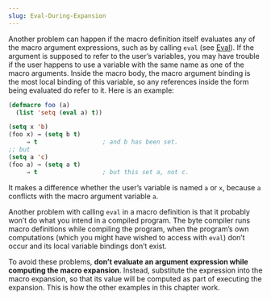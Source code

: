 ```yaml
---
slug: Eval-During-Expansion
---
```


Another problem can happen if the macro definition itself evaluates any of the macro argument expressions, such as by calling `eval` (see [Eval](Eval)). If the argument is supposed to refer to the user’s variables, you may have trouble if the user happens to use a variable with the same name as one of the macro arguments. Inside the macro body, the macro argument binding is the most local binding of this variable, so any references inside the form being evaluated do refer to it. Here is an example:

```lisp
(defmacro foo (a)
  (list 'setq (eval a) t))
```

```lisp
(setq x 'b)
(foo x) → (setq b t)
     ⇒ t                  ; and b has been set.
;; but
(setq a 'c)
(foo a) → (setq a t)
     ⇒ t                  ; but this set a, not c.
```

It makes a difference whether the user’s variable is named `a` or `x`, because `a` conflicts with the macro argument variable `a`.

Another problem with calling `eval` in a macro definition is that it probably won’t do what you intend in a compiled program. The byte compiler runs macro definitions while compiling the program, when the program’s own computations (which you might have wished to access with `eval`) don’t occur and its local variable bindings don’t exist.

To avoid these problems, **don’t evaluate an argument expression while computing the macro expansion**. Instead, substitute the expression into the macro expansion, so that its value will be computed as part of executing the expansion. This is how the other examples in this chapter work.

